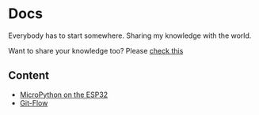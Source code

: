 # Docs
Everybody has to start somewhere. Sharing my knowledge with the world.

Want to share your knowledge too? Please [check this](CONTRIBUTING.md)

## Content
- [MicroPython on the ESP32](docs/micropython-esp32.md)
- [Git-Flow](docs/gitflow.md)